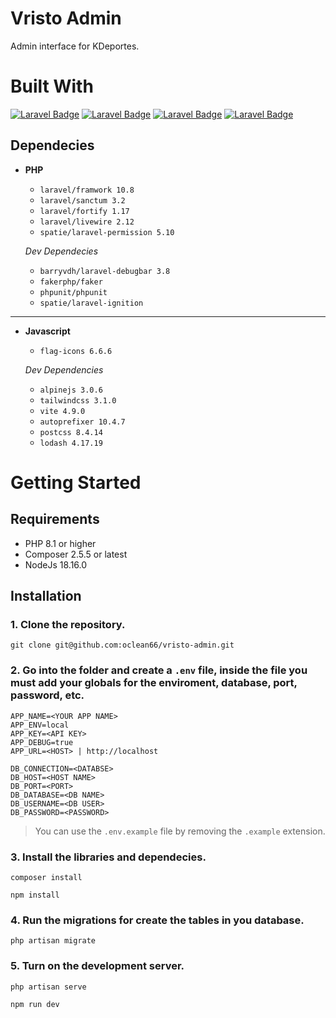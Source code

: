# Vristo Admin
Admin interface for KDeportes.

# Built With
[![Laravel Badge](https://img.shields.io/badge/Tailwind_Css-3.1-empty?style=for-the-badge&logo=tailwindcss&logoColor=FFFFFF&color=0e1726&labelColor=06B6D4)](#)
[![Laravel Badge](https://img.shields.io/badge/Alpinejs-3.0-empty?style=for-the-badge&logo=alpinedotjs&logoColor=FFFFFF&color=0e1726&labelColor=8BC0D0)](#)
[![Laravel Badge](https://img.shields.io/badge/Laravel-10.8-empty?style=for-the-badge&logo=Laravel&logoColor=FFFFFF&color=0e1726&labelColor=FF2D20)](#)
[![Laravel Badge](https://img.shields.io/badge/Livewire-2.12-empty?style=for-the-badge&logo=livewire&logoColor=FFFFFF&color=0e1726&labelColor=4E56A6)](#)

## Dependecies
* __PHP__
    * `laravel/framwork 10.8`
    * `laravel/sanctum 3.2`
    * `laravel/fortify 1.17`
    * `laravel/livewire 2.12`
    * `spatie/laravel-permission 5.10`

    _Dev Dependecies_
    * `barryvdh/laravel-debugbar 3.8`
    * `fakerphp/faker`
    * `phpunit/phpunit`
    * `spatie/laravel-ignition`

---

* __Javascript__
    * `flag-icons 6.6.6`
    
    _Dev Dependencies_
    * `alpinejs 3.0.6`
    * `tailwindcss 3.1.0`
    * `vite 4.9.0`
    * `autoprefixer 10.4.7`
    * `postcss 8.4.14`
    * `lodash 4.17.19`

# Getting Started
## Requirements

* PHP 8.1 or higher
* Composer 2.5.5 or latest
* NodeJs 18.16.0

## Installation

### 1. Clone the repository.
```shell
git clone git@github.com:oclean66/vristo-admin.git
```

### 2. Go into the folder and create a `.env` file, inside the file you must add your globals for the enviroment, database, port, password, etc.
```
APP_NAME=<YOUR APP NAME>
APP_ENV=local
APP_KEY=<API KEY>
APP_DEBUG=true
APP_URL=<HOST> | http://localhost

DB_CONNECTION=<DATABSE>
DB_HOST=<HOST NAME>
DB_PORT=<PORT>
DB_DATABASE=<DB NAME>
DB_USERNAME=<DB USER>
DB_PASSWORD=<PASSWORD>
```
> You can use the `.env.example` file by removing the `.example` extension. 

### 3. Install the libraries and dependecies.
```shell
composer install
```
```shell
npm install
```

### 4. Run the migrations for create the tables in you database.
```shell
php artisan migrate
```

### 5. Turn on the development server.
```shell
php artisan serve
```
```shell
npm run dev
```